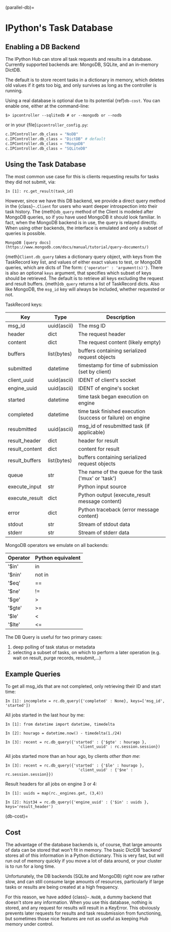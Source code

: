 (parallel-db)=

# IPython's Task Database

## Enabling a DB Backend

The IPython Hub can store all task requests and results in a database.
Currently supported backends are: MongoDB, SQLite, and an in-memory DictDB.

The default is to store recent tasks in a dictionary in memory,
which deletes old values if it gets too big, and only survives
as long as the controller is running.

Using a real database is optional due to its potential {ref}`db-cost`.
You can enable one, either at the command-line:

```
$> ipcontroller --sqlitedb # or --mongodb or --nodb
```

or in your {file}`ipcontroller_config.py`:

```python
c.IPController.db_class = "NoDB"
c.IPController.db_class = "DictDB" # default
c.IPController.db_class = "MongoDB"
c.IPController.db_class = "SQLiteDB"
```

## Using the Task Database

The most common use case for this is clients requesting results for tasks they did not submit, via:

```ipython
In [1]: rc.get_result(task_id)
```

However, since we have this DB backend, we provide a direct query method in the {class}`~.Client`
for users who want deeper introspection into their task history. The {meth}`db_query` method of
the Client is modeled after MongoDB queries, so if you have used MongoDB it should look
familiar. In fact, when the MongoDB backend is in use, the query is relayed directly.
When using other backends, the interface is emulated and only a subset of queries is possible.

```{seealso}
MongoDB [query docs](https://www.mongodb.com/docs/manual/tutorial/query-documents/)
```

{meth}`Client.db_query` takes a dictionary query object, with keys from the TaskRecord key list,
and values of either exact values to test, or MongoDB queries, which are dicts of The form:
`{'operator' : 'argument(s)'}`. There is also an optional `keys` argument, that specifies
which subset of keys should be retrieved. The default is to retrieve all keys excluding the
request and result buffers. {meth}`db_query` returns a list of TaskRecord dicts. Also like
MongoDB, the `msg_id` key will always be included, whether requested or not.

TaskRecord keys:

| Key            | Type        | Description                                                 |
| -------------- | ----------- | ----------------------------------------------------------- |
| msg_id         | uuid(ascii) | The msg ID                                                  |
| header         | dict        | The request header                                          |
| content        | dict        | The request content (likely empty)                          |
| buffers        | list(bytes) | buffers containing serialized request objects               |
| submitted      | datetime    | timestamp for time of submission (set by client)            |
| client_uuid    | uuid(ascii) | IDENT of client's socket                                    |
| engine_uuid    | uuid(ascii) | IDENT of engine's socket                                    |
| started        | datetime    | time task began execution on engine                         |
| completed      | datetime    | time task finished execution (success or failure) on engine |
| resubmitted    | uuid(ascii) | msg_id of resubmitted task (if applicable)                  |
| result_header  | dict        | header for result                                           |
| result_content | dict        | content for result                                          |
| result_buffers | list(bytes) | buffers containing serialized request objects               |
| queue          | str         | The name of the queue for the task ('mux' or 'task')        |
| execute_input  | str         | Python input source                                         |
| execute_result | dict        | Python output (execute_result message content)              |
| error          | dict        | Python traceback (error message content)                    |
| stdout         | str         | Stream of stdout data                                       |
| stderr         | str         | Stream of stderr data                                       |

MongoDB operators we emulate on all backends:

| Operator | Python equivalent |
| -------- | ----------------- |
| '\$in'   | in                |
| '\$nin'  | not in            |
| '\$eq'   | ==                |
| '\$ne'   | !=                |
| '\$ge'   | >                 |
| '\$gte'  | >=                |
| '\$le'   | \<                |
| '\$lte'  | \<=               |

The DB Query is useful for two primary cases:

1. deep polling of task status or metadata
2. selecting a subset of tasks, on which to perform a later operation (e.g. wait on result, purge records, resubmit,...)

## Example Queries

To get all msg_ids that are not completed, only retrieving their ID and start time:

```ipython
In [1]: incomplete = rc.db_query({'completed' : None}, keys=['msg_id', 'started'])
```

All jobs started in the last hour by me:

```ipython
In [1]: from datetime import datetime, timedelta

In [2]: hourago = datetime.now() - timedelta(1./24)

In [3]: recent = rc.db_query({'started' : {'$gte' : hourago },
                                'client_uuid' : rc.session.session})
```

All jobs started more than an hour ago, by clients _other than me_:

```ipython
In [3]: recent = rc.db_query({'started' : {'$le' : hourago },
                                'client_uuid' : {'$ne' : rc.session.session}})
```

Result headers for all jobs on engine 3 or 4:

```ipython
In [1]: uuids = map(rc._engines.get, (3,4))

In [2]: hist34 = rc.db_query({'engine_uuid' : {'$in' : uuids }, keys='result_header')
```

(db-cost)=

## Cost

The advantage of the database backends is, of course, that large amounts of
data can be stored that won't fit in memory. The basic DictDB 'backend'
stores all of this information in a Python dictionary. This is very fast,
but will run out of memory quickly if you move a lot of data around, or your
cluster is to run for a long time.

Unfortunately, the DB backends (SQLite and MongoDB) right now are rather slow,
and can still consume large amounts of resources, particularly if large tasks
or results are being created at a high frequency.

For this reason, we have added {class}`~.NoDB`, a dummy backend that doesn't
store any information. When you use this database, nothing is stored,
and any request for results will result in a KeyError. This obviously prevents
later requests for results and task resubmission from functioning, but
sometimes those nice features are not as useful as keeping Hub memory under
control.
